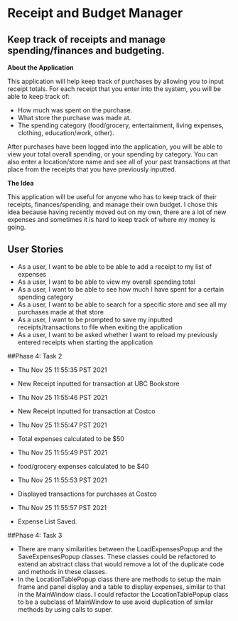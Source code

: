 # Receipt and Budget Manager

## Keep track of receipts and manage spending/finances and budgeting.

**About the Application**

This application will help keep track of purchases by allowing you to input receipt totals. For each receipt that you enter into the system, you will be able to keep track of:
- How much was spent on the purchase.
- What store the purchase was made at.
- The spending category (food/grocery, entertainment, living expenses, clothing, education/work, other).

After purchases have been logged into the application, you will be able to view your total overall spending, or your spending by category.  You can also enter a location/store name and see all of your past transactions at that place from the receipts that you have previously inputted.

**The Idea**

This application will be useful for anyone who has to keep track of their receipts, finances/spending, and manage their own budget. I chose this idea because having recently moved out on my own, there are a lot of new expenses and sometimes it is hard to keep track of where my money is going. 

## User Stories

- As a user, I want to be able to be able to add a receipt to my list of expenses
- As a user, I want to be able to view my overall spending total
- As a user, I want to be able to see how much I have spent for a certain spending category
- As a user, I want to be able to search for a specific store and see all my purchases made at that store
- As a user, I want to be prompted to save my inputted receipts/transactions to file when exiting the application
- As a user, I want to be asked whether I want to reload my previously entered receipts when starting the application

##Phase 4: Task 2

- Thu Nov 25 11:55:35 PST 2021
- New Receipt inputted for transaction at UBC Bookstore



- Thu Nov 25 11:55:46 PST 2021
- New Receipt inputted for transaction at Costco



- Thu Nov 25 11:55:47 PST 2021
- Total expenses calculated to be $50



- Thu Nov 25 11:55:49 PST 2021
- food/grocery expenses calculated to be $40



- Thu Nov 25 11:55:53 PST 2021
- Displayed transactions for purchases at Costco



- Thu Nov 25 11:55:57 PST 2021
- Expense List Saved.

##Phase 4: Task 3

- There are many similarities between the LoadExpensesPopup and the SaveExpensesPopup classes. These classes could be refactored to extend an abstract class that would remove a lot of the duplicate code and methods in these classes.
- In the LocationTablePopup class there are methods to setup the main frame and panel display and a table to display expenses, similar to that in the MainWindow class. I could refactor the LocationTablePopup class to be a subclass of MainWindow to use avoid duplication of similar methods by using calls to super.